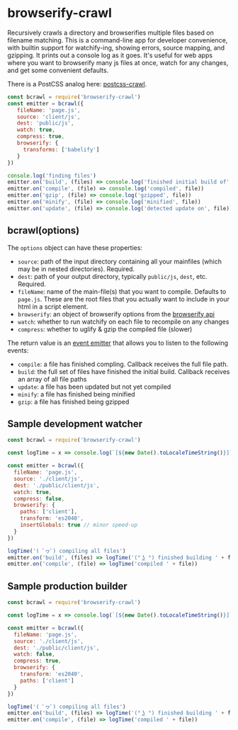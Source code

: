# browserify-crawl

Recursively crawls a directory and browserifies multiple files based on filename matching. This is a command-line app for developer convenience, with builtin support for watchify-ing, showing errors, source mapping, and gzipping. It prints out a console log as it goes. It's useful for web apps where you want to browserify many js files at once, watch for any changes, and get some convenient defaults.

There is a PostCSS analog here: [postcss-crawl](https://github.com/jayrbolton/postcss-crawl).

```js
const bcrawl = require('browserify-crawl')
const emitter = bcrawl({
   fileName: 'page.js',
   source: 'client/js',
   dest: 'public/js',
   watch: true,
   compress: true,
   browserify: {
     transforms: ['babelify']
   }
})

console.log('finding files')
emitter.on('build', (files) => console.log('finished initial build of', files.length, 'files'))
emitter.on('compile', (file) => console.log('compiled', file))
emitter.on('gzip', (file) => console.log('gzipped', file))
emitter.on('minify', (file) => console.log('minified', file))
emitter.on('update', (file) => console.log('detected update on', file))
```

## bcrawl(options)

The `options` object can have these properties:

* `source`: path of the input directory containing all your mainfiles (which may be in nested directories). Required.
* `dest`: path of your output directory, typically `public/js`, `dest`, etc. Required.
* `fileName`: name of the main-file(s) that you want to compile. Defaults to `page.js`. These are the root files that you actually want to include in your html in a script element.
* `browserify`: an object of browserify options from the [browserify api](https://github.com/substack/node-browserify)
* `watch`: whether to run watchify on each file to recompile on any changes
* `compress`: whether to uglify & gzip the compiled file (slower)

The return value is an [event emitter](https://nodejs.org/api/events.html) that allows you to listen to the following events:

* `compile`: a file has finished compling. Callback receives the full file path.
* `build`: the full set of files have finished the initial build. Callback receives an array of all file paths
* `update`: a file has been updated but not yet compiled
* `minify`: a file has finished being minified
* `gzip`: a file has finished being gzipped


## Sample development watcher

```js
const bcrawl = require('browserify-crawl')

const logTime = x => console.log(`[${new Date().toLocaleTimeString()}]`, x)

const emitter = bcrawl({
  fileName: 'page.js',
  source: './client/js',
  dest: './public/client/js',
  watch: true,
  compress: false,
  browserify: {
    paths: ['client'],
    transform: 'es2040',
    insertGlobals: true // minor speed-up
  }
})

logTime('( ﾟヮﾟ) compiling all files')
emitter.on('build', (files) => logTime('(° ͜ʖ °) finished building ' + files.length + ' files... now watching for changes'))
emitter.on('compile', (file) => logTime('compiled ' + file))
```

## Sample production builder

```js
const bcrawl = require('browserify-crawl')

const logTime = x => console.log(`[${new Date().toLocaleTimeString()}]`, x)

const emitter = bcrawl({
  fileName: 'page.js',
  source: './client/js',
  dest: './public/client/js',
  watch: false,
  compress: true,
  browserify: {
    transform: 'es2040',
    paths: ['client']
  }
})

logTime('( ﾟヮﾟ) compiling all files')
emitter.on('build', (files) => logTime('(° ͜ʖ °) finished building ' + files.length + ' files'))
emitter.on('compile', (file) => logTime('compiled ' + file))
```
